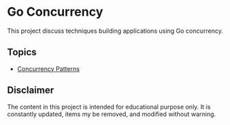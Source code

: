 # Go Concurrency

This project discuss techniques building applications using Go concurrency.

## Topics

* [Concurrency Patterns](./docs/patterns.md)

## Disclaimer

The content in this project is intended for educational purpose only. It is constantly updated, items my be removed, and modified without warning.